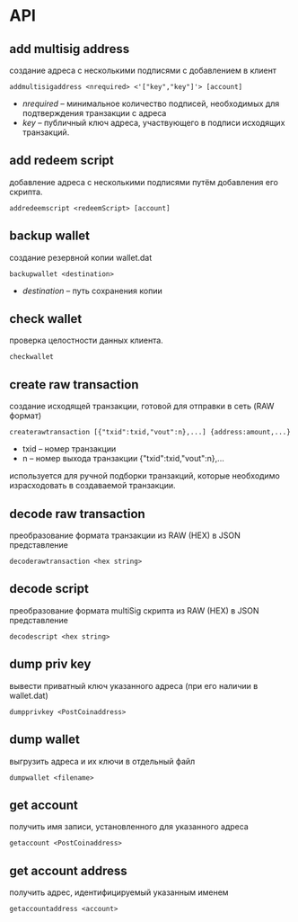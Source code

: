 # API

## add multisig address

создание адреса с несколькими подписями с добавлением в клиент

`addmultisigaddress <nrequired> <'["key","key"]'> [account]`

- *nrequired* – минимальное количество подписей, необходимых для подтверждения транзакции с адреса 
- *key* – публичный ключ адреса, участвующего в подписи исходящих транзакций.

## add redeem script 

добавление адреса с несколькими подписями путём добавления его скрипта.

`addredeemscript <redeemScript> [account]`

## backup wallet  

создание резервной копии wallet.dat 

`backupwallet <destination>`

- *destination* – путь сохранения копии

## check wallet  

проверка целостности данных клиента. 

`checkwallet`

## create raw transaction  

создание исходящей транзакции, готовой для отправки в сеть (RAW формат) 

`createrawtransaction [{"txid":txid,"vout":n},...] {address:amount,...}`

- txid – номер транзакции 
- n – номер выхода транзакции {"txid":txid,"vout":n},... 

используется для ручной подборки транзакций, которые необходимо израсходовать в создаваемой транзакции.

## decode raw transaction 

преобразование формата транзакции из RAW (HEX) в JSON представление

`decoderawtransaction <hex string>`

## decode script 

преобразование формата multiSig скрипта из RAW (HEX) в JSON представление

`decodescript <hex string>`

## dump priv key  

вывести приватный ключ указанного адреса (при его наличии в wallet.dat)

`dumpprivkey <PostCoinaddress>`

## dump wallet   

выгрузить адреса и их ключи в отдельный файл

`dumpwallet <filename>`

## get account    

получить имя записи, установленного для указанного адреса

`getaccount <PostCoinaddress>`

## get account address     

получить адрес, идентифицируемый указанным именем

`getaccountaddress <account>`


